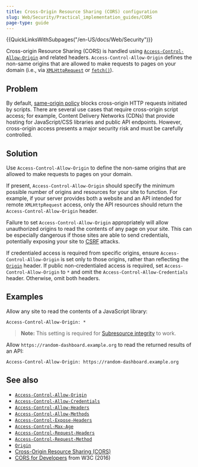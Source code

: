 ```yaml
---
title: Cross-Origin Resource Sharing (CORS) configuration
slug: Web/Security/Practical_implementation_guides/CORS
page-type: guide
---
```


{{QuickLinksWithSubpages("/en-US/docs/Web/Security")}}

Cross-origin Resource Sharing (CORS) is handled using [`Access-Control-Allow-Origin`](/en-US/docs/Web/HTTP/Headers/Access-Control-Allow-Origin) and related headers. `Access-Control-Allow-Origin` defines the non-same origins that are allowed to make requests to pages on your domain (i.e., via [`XMLHttpRequest`](/en-US/docs/Web/API/XMLHttpRequest) or [`fetch()`](/en-US/docs/Web/API/fetch)).

## Problem

By default, [same-origin policy](/en-US/docs/Web/Security/Same-origin_policy) blocks cross-origin HTTP requests initiated by scripts. There are several use cases that require cross-origin script access; for example, Content Delivery Networks (CDNs) that provide hosting for JavaScript/CSS libraries and public API endpoints. However, cross-origin access presents a major security risk and must be carefully controlled.

## Solution

Use `Access-Control-Allow-Origin` to define the non-same origins that are allowed to make requests to pages on your domain.

If present, `Access-Control-Allow-Origin` should specify the minimum possible number of origins and resources for your site to function. For example, if your server provides both a website and an API intended for remote `XMLHttpRequest` access, only the API resources should return the `Access-Control-Allow-Origin` header.

Failure to set `Access-Control-Allow-Origin` appropriately will allow unauthorized origins to read the contents of any page on your site. This can be especially dangerous if those sites are able to send credentials, potentially exposing your site to [CSRF](/en-US/docs/Web/Security/Practical_implementation_guides/CSRF_prevention) attacks.

If credentialed access is required from specific origins, ensure `Access-Control-Allow-Origin` is set only to those origins, rather than reflecting the [`Origin`](/en-US/docs/Web/HTTP/Headers/Origin) header. If public non-credentialed access is required, set `Access-Control-Allow-Origin` to `*` and omit the `Access-Control-Allow-Credentials` header. Otherwise, omit both headers.

## Examples

Allow any site to read the contents of a JavaScript library:

```http
Access-Control-Allow-Origin: *
```

> **Note:** This setting is required for [Subresource integrity](/en-US/docs/Web/Security/Practical_implementation_guides/SRI) to work.

Allow `https://random-dashboard.example.org` to read the returned results of an API:

```http
Access-Control-Allow-Origin: https://random-dashboard.example.org
```

## See also

- [`Access-Control-Allow-Origin`](/en-US/docs/Web/HTTP/Headers/Access-Control-Allow-Origin)
- [`Access-Control-Allow-Credentials`](/en-US/docs/Web/HTTP/Headers/Access-Control-Allow-Credentials)
- [`Access-Control-Allow-Headers`](/en-US/docs/Web/HTTP/Headers/Access-Control-Allow-Headers)
- [`Access-Control-Allow-Methods`](/en-US/docs/Web/HTTP/Headers/Access-Control-Allow-Methods)
- [`Access-Control-Expose-Headers`](/en-US/docs/Web/HTTP/Headers/Access-Control-Expose-Headers)
- [`Access-Control-Max-Age`](/en-US/docs/Web/HTTP/Headers/Access-Control-Max-Age)
- [`Access-Control-Request-Headers`](/en-US/docs/Web/HTTP/Headers/Access-Control-Request-Headers)
- [`Access-Control-Request-Method`](/en-US/docs/Web/HTTP/Headers/Access-Control-Request-Method)
- [`Origin`](/en-US/docs/Web/HTTP/Headers/Origin)
- [Cross-Origin Resource Sharing (CORS)](/en-US/docs/Web/HTTP/CORS)
- [CORS for Developers](https://w3c.github.io/webappsec-cors-for-developers/) from W3C (2016)

